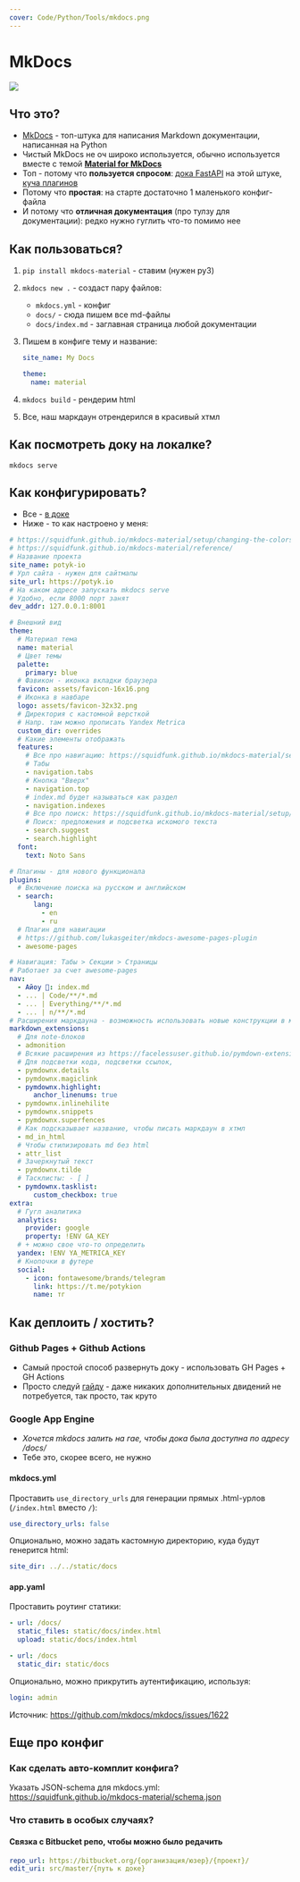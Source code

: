 ```yaml
---
cover: Code/Python/Tools/mkdocs.png
---
```


# MkDocs

![](mkdocs.png)

## Что это?

- [MkDocs](https://www.mkdocs.org/) - топ-штука для написания Markdown документации, написанная на Python
- Чистый MkDocs не оч широко используется, обычно используется вместе с
  темой [**Material for MkDocs**](https://squidfunk.github.io/mkdocs-material/)
- Топ - потому что **пользуется спросом**: [дока FastAPI](https://fastapi.tiangolo.com/) на этой штуке, [куча плагинов](https://chrieke.medium.com/the-best-mkdocs-plugins-and-customizations-fc820eb19759)
- Потому что **простая**: на старте достаточно 1 маленького конфиг-файла
- И потому что **отличная документация** (про тулзу для документации): редко нужно гуглить что-то помимо нее

## Как пользоваться?

1. `pip install mkdocs-material` - ставим (нужен py3)
2. `mkdocs new .` - создаст пару файлов:
    - `mkdocs.yml` - конфиг
    - `docs/` - сюда пишем все md-файлы
    - `docs/index.md` - заглавная страница любой документации
3. Пишем в конфиге тему и название:

      ```yaml
      site_name: My Docs

      theme:
        name: material
      ```

4. `mkdocs build` - рендерим html
5. Все, наш маркдаун отрендерился в красивый хтмл

## Как посмотреть доку на локалке?

```shell
mkdocs serve
```

## Как конфигурировать?

- Все - [в доке](https://squidfunk.github.io/mkdocs-material/setup/changing-the-colors/)
- Ниже - то как настроено у меня:

```yaml
# https://squidfunk.github.io/mkdocs-material/setup/changing-the-colors/
# https://squidfunk.github.io/mkdocs-material/reference/
# Название проекта
site_name: potyk-io
# Урл сайта - нужен для сайтмапы
site_url: https://potyk.io
# На каком адресе запускать mkdocs serve
# Удобно, если 8000 порт занят
dev_addr: 127.0.0.1:8001

# Внешний вид
theme:
  # Материал тема
  name: material
  # Цвет темы
  palette:
    primary: blue
  # Фавикон - иконка вкладки браузера
  favicon: assets/favicon-16x16.png
  # Иконка в навбаре
  logo: assets/favicon-32x32.png
  # Директория с кастомной версткой
  # Напр. там можно прописать Yandex Metrica
  custom_dir: overrides
  # Какие элементы отображать
  features:
    # Все про навигацию: https://squidfunk.github.io/mkdocs-material/setup/setting-up-navigation/
    # Табы
    - navigation.tabs
    # Кнопка "Вверх"
    - navigation.top
    # index.md будет называться как раздел
    - navigation.indexes
    # Все про поиск: https://squidfunk.github.io/mkdocs-material/setup/setting-up-site-search/
    # Поиск: предложения и подсветка искомого текста
    - search.suggest
    - search.highlight
  font:
    text: Noto Sans

# Плагины - для нового функционала
plugins:
  # Включение поиска на русском и английском
  - search:
      lang:
        - en
        - ru
  # Плагин для навигации
  # https://github.com/lukasgeiter/mkdocs-awesome-pages-plugin
  - awesome-pages

# Навигация: Табы > Секции > Страницы
# Работает за счет awesome-pages
nav:
  - Айоу 👋: index.md
  - ... | Code/**/*.md
  - ... | Everything/**/*.md
  - ... | n/**/*.md
# Расширения маркдауна - возможность использовать новые конструкции в маркдауне
markdown_extensions:
  # Для note-блоков
  - admonition
  # Всякие расширения из https://facelessuser.github.io/pymdown-extensions/
  # Для подсветки кода, подсветки ссылок,
  - pymdownx.details
  - pymdownx.magiclink
  - pymdownx.highlight:
      anchor_linenums: true
  - pymdownx.inlinehilite
  - pymdownx.snippets
  - pymdownx.superfences
  # Как подсказывает название, чтобы писать маркдаун в хтмл
  - md_in_html
  # Чтобы стилизировать md без html
  - attr_list
  # Зачеркнутый текст
  - pymdownx.tilde
  # Тасклисты: - [ ]
  - pymdownx.tasklist:
      custom_checkbox: true
extra:
  # Гугл аналитика
  analytics:
    provider: google
    property: !ENV GA_KEY
  # + можно свое что-то определить
  yandex: !ENV YA_METRICA_KEY
  # Кнопочки в футере
  social:
    - icon: fontawesome/brands/telegram
      link: https://t.me/potykion
      name: тг
```

## Как деплоить / хостить?

### Github Pages + Github Actions

- Самый простой способ развернуть доку - использовать GH Pages + GH Actions
- Просто следуй [гайду](https://squidfunk.github.io/mkdocs-material/publishing-your-site/) - даже никаких дополнительных
  двидений не потребуется, так просто, так круто

### Google App Engine

- _Хочется mkdocs залить на гае, чтобы дока была доступна по адресу /docs/_
- Тебе это, скорее всего, не нужно

#### mkdocs.yml

Проставить `use_directory_urls` для генерации прямых .html-урлов (`/index.html` вместо `/`):

```yaml
use_directory_urls: false
```

Опционально, можно задать кастомную директорию, куда будут генерится html:

```yaml
site_dir: ../../static/docs
```

#### app.yaml

Проставить роутинг статики:

```yaml
- url: /docs/
  static_files: static/docs/index.html
  upload: static/docs/index.html

- url: /docs
  static_dir: static/docs
```

Опционально, можно прикрутить аутентификацию, используя:

```yaml
login: admin
```

Источник: https://github.com/mkdocs/mkdocs/issues/1622

## Еще про конфиг

### Как сделать авто-комплит конфига?

Указать JSON-schema для mkdocs.yml: https://squidfunk.github.io/mkdocs-material/schema.json

### Что ставить в особых случаях?

#### Связка с Bitbucket репо, чтобы можно было редачить

```yaml
repo_url: https://bitbucket.org/{организация/юзер}/{проект}/
edit_uri: src/master/{путь к доке}
```

